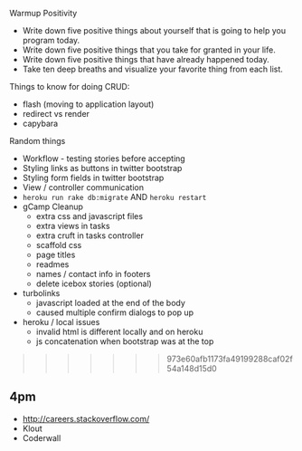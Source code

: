 Warmup
  Positivity

* Write down five positive things about yourself that is going to help you program today.
* Write down five positive things that you take for granted in your life.  
* Write down five positive things that have already happened today.
* Take ten deep breaths and visualize your favorite thing from each list.

Things to know for doing CRUD:

* flash (moving to application layout)
* redirect vs render
* capybara

Random things

* Workflow - testing stories before accepting
* Styling links as buttons in twitter bootstrap
* Styling form fields in twitter bootstrap
* View / controller communication
* `heroku run rake db:migrate` AND `heroku restart`
* gCamp Cleanup
    * extra css and javascript files
    * extra views in tasks
    * extra cruft in tasks controller
    * scaffold css
    * page titles
    * readmes
    * names / contact info in footers
    * delete icebox stories (optional)
* turbolinks
    * javascript loaded at the end of the body
    * caused multiple confirm dialogs to pop up
* heroku / local issues
    * invalid html is different locally and on heroku
    * js concatenation when bootstrap was at the top
>>>>>>> 973e60afb1173fa49199288caf02f54a148d15d0

## 4pm

* http://careers.stackoverflow.com/
* Klout
* Coderwall
